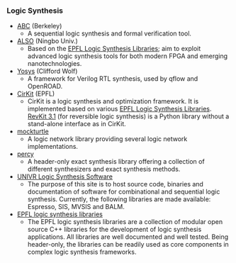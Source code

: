 ### Logic Synthesis
 - [ABC](https://github.com/berkeley-abc/abc) (Berkeley)
   - A sequential logic synthesis and formal verification tool.
 - [ALSO](https://github.com/nbulsi/also) (Ningbo Univ.)
   - Based on the [EPFL Logic Synthesis Libraries](https://github.com/lsils/lstools-showcase); aim to exploit advanced logic synthesis tools for both modern FPGA and emerging nanotechnologies.
 - [Yosys](https://github.com/YosysHQ/yosys) (Clifford Wolf)
   - A framework for Verilog RTL synthesis, used by qflow and OpenROAD.
 - [CirKit](https://github.com/msoeken/cirkit) (EPFL)
   - CirKit is a logic synthesis and optimization framework. It is implemented based on various [EPFL Logic Synthesis Libraries](https://github.com/lsils/lstools-showcase). [RevKit 3.1](https://github.com/msoeken/revkit) (for reversible logic synthesis) is a Python library without a stand-alone interface as in CirKit. 
 - [mockturtle](https://github.com/lsils/mockturtle)
   - A logic network library providing several logic network implementations.
 - [percy](https://github.com/whaaswijk/percy)
   - A header-only exact synthesis library offering a collection of different synthesizers and exact synthesis methods.
 - [UNIVR Logic Synthesis Software](https://jackhack96.github.io/logic-synthesis/index.html)
   - The purpose of this site is to host source code, binaries and documentation of software for combinational and sequential logic synthesis. Currently, the following libraries are made available: Espresso, SIS, MVSIS and BALM.
 - [EPFL logic synthesis libraries](https://github.com/lsils/lstools-showcase)
   - The EPFL logic synthesis libraries are a collection of modular open source C++ libraries for the development of logic synthesis applications. All libraries are well documented and well tested. Being header-only, the libraries can be readily used as core components in complex logic synthesis frameworks. 
